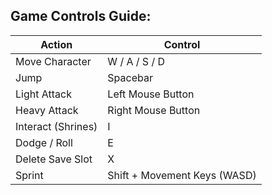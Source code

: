 Game Controls Guide:
--------------------
| Action               | Control                         |
|----------------------|---------------------------------|
| Move Character       | W / A / S / D                   |
| Jump                 | Spacebar                        |
| Light Attack         | Left Mouse Button               |
| Heavy Attack         | Right Mouse Button              |
| Interact (Shrines)   | I                               |
| Dodge / Roll         | E                               |
| Delete Save Slot     | X                               |
| Sprint               | Shift + Movement Keys (WASD)    |
